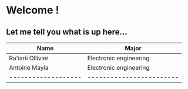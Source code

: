 # **Welcome !**
## Let me tell you what is up here...

|        Name       |        Major           |
|-------------------|------------------------|
| Ra'iarii Ollivier | Electronic engineering |
| Antoine Mayla     | Electronic engineering |
|-------------------|------------------------|
